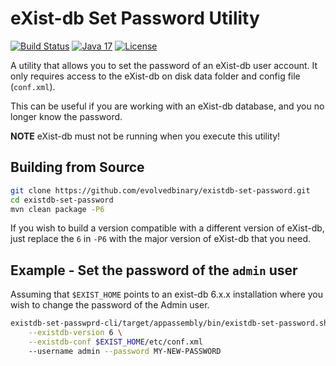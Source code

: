 # eXist-db Set Password Utility

[![Build Status](https://github.com/evolvedbinary/existdb-set-password/actions/workflows/ci-build.yml/badge.svg?branch=develop)](https://github.com/evolvedbinary/existdb-set-password/actions/workflows/ci.yml)
[![Java 17](https://img.shields.io/badge/java-17-blue.svg)](https://adoptopenjdk.net/)
[![License](https://img.shields.io/badge/license-GPL%203.0-blue.svg)](https://www.gnu.org/licenses/gpl-3.0.html)

A utility that allows you to set the password of an eXist-db user account. It only requires access to the eXist-db on disk data folder and config file (`conf.xml`).

This can be useful if you are working with an eXist-db database, and you no longer know the password.

**NOTE** eXist-db must not be running when you execute this utility!

## Building from Source
```bash
git clone https://github.com/evolvedbinary/existdb-set-password.git
cd existdb-set-password
mvn clean package -P6
```

If you wish to build a version compatible with a different version of eXist-db, just replace the `6` in `-P6` with the major version of eXist-db that you need.

## Example - Set the password of the `admin` user

Assuming that `$EXIST_HOME` points to an exist-db 6.x.x installation where you wish to change the password of the Admin user.

```bash
existdb-set-passwprd-cli/target/appassembly/bin/existdb-set-password.sh \
    --existdb-version 6 \
    --existdb-conf $EXIST_HOME/etc/conf.xml
    --username admin --password MY-NEW-PASSWORD
```
